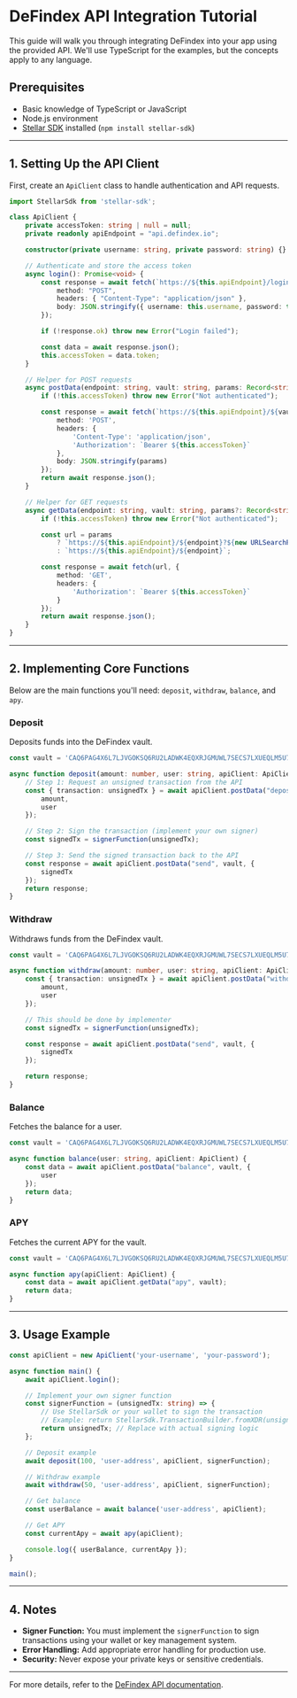 # DeFindex API Integration Tutorial

This guide will walk you through integrating DeFindex into your app using the provided API. We'll use TypeScript for the examples, but the concepts apply to any language.

## Prerequisites

- Basic knowledge of TypeScript or JavaScript
- Node.js environment
- [Stellar SDK](https://www.stellar.org/developers/reference/) installed (`npm install stellar-sdk`)

---

## 1. Setting Up the API Client

First, create an `ApiClient` class to handle authentication and API requests.

```typescript
import StellarSdk from 'stellar-sdk';

class ApiClient {
    private accessToken: string | null = null;
    private readonly apiEndpoint = "api.defindex.io";

    constructor(private username: string, private password: string) {}

    // Authenticate and store the access token
    async login(): Promise<void> {
        const response = await fetch(`https://${this.apiEndpoint}/login`, {
            method: "POST",
            headers: { "Content-Type": "application/json" },
            body: JSON.stringify({ username: this.username, password: this.password }),
        });

        if (!response.ok) throw new Error("Login failed");

        const data = await response.json();
        this.accessToken = data.token;
    }

    // Helper for POST requests
    async postData(endpoint: string, vault: string, params: Record<string, any>): Promise<any> {
        if (!this.accessToken) throw new Error("Not authenticated");

        const response = await fetch(`https://${this.apiEndpoint}/${vault}/${endpoint}`, {
            method: 'POST',
            headers: {
                'Content-Type': 'application/json',
                'Authorization': `Bearer ${this.accessToken}`
            },
            body: JSON.stringify(params)
        });
        return await response.json();
    }

    // Helper for GET requests
    async getData(endpoint: string, vault: string, params?: Record<string, any>): Promise<any> {
        if (!this.accessToken) throw new Error("Not authenticated");

        const url = params
            ? `https://${this.apiEndpoint}/${endpoint}?${new URLSearchParams(params).toString()}`
            : `https://${this.apiEndpoint}/${endpoint}`;

        const response = await fetch(url, {
            method: 'GET',
            headers: {
                'Authorization': `Bearer ${this.accessToken}`
            }
        });
        return await response.json();
    }
}
```

---

## 2. Implementing Core Functions

Below are the main functions you'll need: `deposit`, `withdraw`, `balance`, and `apy`.

### Deposit

Deposits funds into the DeFindex vault.

```typescript
const vault = 'CAQ6PAG4X6L7LJVGOKSQ6RU2LADWK4EQXRJGMUWL7SECS7LXUEQLM5U7';

async function deposit(amount: number, user: string, apiClient: ApiClient, signerFunction: (tx: string) => string) {
    // Step 1: Request an unsigned transaction from the API
    const { transaction: unsignedTx } = await apiClient.postData("deposit", vault, {
        amount,
        user
    });

    // Step 2: Sign the transaction (implement your own signer)
    const signedTx = signerFunction(unsignedTx);

    // Step 3: Send the signed transaction back to the API
    const response = await apiClient.postData("send", vault, {
        signedTx
    });
    return response;
}
```

### Withdraw

Withdraws funds from the DeFindex vault.

```typescript
const vault = 'CAQ6PAG4X6L7LJVGOKSQ6RU2LADWK4EQXRJGMUWL7SECS7LXUEQLM5U7';

async function withdraw(amount: number, user: string, apiClient: ApiClient, signerFunction: (tx: string) => string) {
    const { transaction: unsignedTx } = await apiClient.postData("withdraw", vault, {
        amount,
        user
    });

    // This should be done by implementer
    const signedTx = signerFunction(unsignedTx);

    const response = await apiClient.postData("send", vault, {
        signedTx
    });

    return response;
}
```

### Balance

Fetches the balance for a user.

```typescript
const vault = 'CAQ6PAG4X6L7LJVGOKSQ6RU2LADWK4EQXRJGMUWL7SECS7LXUEQLM5U7';

async function balance(user: string, apiClient: ApiClient) {
    const data = await apiClient.postData("balance", vault, {
        user
    });
    return data;
}
```

### APY

Fetches the current APY for the vault.

```typescript
const vault = 'CAQ6PAG4X6L7LJVGOKSQ6RU2LADWK4EQXRJGMUWL7SECS7LXUEQLM5U7';

async function apy(apiClient: ApiClient) {
    const data = await apiClient.getData("apy", vault);
    return data;
}
```

---

## 3. Usage Example

```typescript
const apiClient = new ApiClient('your-username', 'your-password');

async function main() {
    await apiClient.login();

    // Implement your own signer function
    const signerFunction = (unsignedTx: string) => {
        // Use StellarSdk or your wallet to sign the transaction
        // Example: return StellarSdk.TransactionBuilder.fromXDR(unsignedTx, StellarSdk.Networks.TESTNET).sign(...).toXDR();
        return unsignedTx; // Replace with actual signing logic
    };

    // Deposit example
    await deposit(100, 'user-address', apiClient, signerFunction);

    // Withdraw example
    await withdraw(50, 'user-address', apiClient, signerFunction);

    // Get balance
    const userBalance = await balance('user-address', apiClient);

    // Get APY
    const currentApy = await apy(apiClient);

    console.log({ userBalance, currentApy });
}

main();
```

---

## 4. Notes

- **Signer Function:** You must implement the `signerFunction` to sign transactions using your wallet or key management system.
- **Error Handling:** Add appropriate error handling for production use.
- **Security:** Never expose your private keys or sensitive credentials.

---

For more details, refer to the [DeFindex API documentation](https://api.defindex.io/docs).
